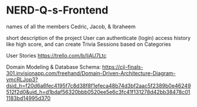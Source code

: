 # NERD-Q-s-Frontend

names of all the members
Cedric, Jacob, & Ibraheem

short description of the project
User can authenticate (login) access history like high score, and can create Trivia Sessions based on Categories


User Stories
https://trello.com/b/liAU7Ltc

Domain Modeling & Database Schema:
https://cji-finals-301.invisionapp.com/freehand/Domain-Driven-Architecture-Diagram-ymcRLJop3?dsid_h=f20d6a6fec4195f7c8d38f8f1efeca48b74d3bf2aac5f2389b0e46249512f2d0&uid_h=d1bdaf56320bbb0520ee5e6c3fc41f131278d42bb38478c011183bd14995d370